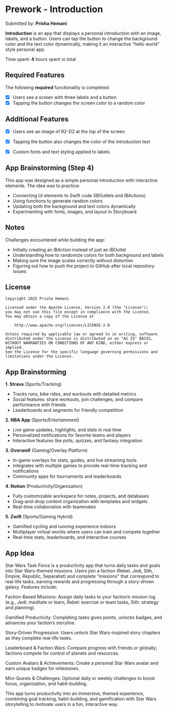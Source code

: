 # Prework - Introduction

Submitted by: **Prisha Hemani**

**Introduction** is an app that displays a personal introduction with an image, labels, and a button. Users can tap the button to change the background color and the text color dynamically, making it an interactive “hello world” style personal app.

Time spent: **4** hours spent in total

## Required Features

The following **required** functionality is completed:

- [x] Users see a screen with three labels and a button
- [x] Tapping the button changes the screen color to a random color

## Additional Features

- [x] Users see an image of R2-D2 at the top of the screen
- [x] Tapping the button also changes the color of the introduction text
- [x] Custom fonts and text styling applied to labels


## App Brainstorming (Step 4)

This app was designed as a simple personal introduction with interactive elements. The idea was to practice:
- Connecting UI elements to Swift code (IBOutlets and IBActions)
- Using functions to generate random colors
- Updating both the background and text colors dynamically
- Experimenting with fonts, images, and layout in Storyboard

## Notes

Challenges encountered while building the app:
- Initially creating an IBAction instead of just an IBOutlet
- Understanding how to randomize colors for both background and labels
- Making sure the image scales correctly without distortion
- Figuring out how to push the project to GitHub after local repository issues

## License

    Copyright 2025 Prisha Hemani

    Licensed under the Apache License, Version 2.0 (the "License");
    you may not use this file except in compliance with the License.
    You may obtain a copy of the License at

        http://www.apache.org/licenses/LICENSE-2.0

    Unless required by applicable law or agreed to in writing, software
    distributed under the License is distributed on an "AS IS" BASIS,
    WITHOUT WARRANTIES OR CONDITIONS OF ANY KIND, either express or implied.
    See the License for the specific language governing permissions and
    limitations under the License.

## App Brainstorming

**1. Strava** (Sports/Tracking)  
- Tracks runs, bike rides, and workouts with detailed metrics  
- Social features: share workouts, join challenges, and compare performance with friends  
- Leaderboards and segments for friendly competition  

**2. NBA App** (Sports/Entertainment)  
- Live game updates, highlights, and stats in real time  
- Personalized notifications for favorite teams and players  
- Interactive features like polls, quizzes, and fantasy integration  

**3. Overwolf** (Gaming/Overlay Platform)  
- In-game overlays for stats, guides, and live streaming tools  
- Integrates with multiple games to provide real-time tracking and notifications  
- Community apps for tournaments and leaderboards  

**4. Notion** (Productivity/Organization)  
- Fully customizable workspace for notes, projects, and databases  
- Drag-and-drop content organization with templates and widgets  
- Real-time collaboration with teammates  

**5. Zwift** (Sports/Gaming Hybrid)  
- Gamified cycling and running experience indoors  
- Multiplayer virtual worlds where users can train and compete together  
- Real-time stats, leaderboards, and interactive courses  
## App Idea

Star Wars Task Force is a productivity app that turns daily tasks and goals into Star Wars-themed missions. Users join a faction (Rebel, Jedi, Sith, Empire, Republic, Separatist) and complete “missions” that correspond to real-life tasks, earning rewards and progressing through a story-driven galaxy. Features include:

Faction-Based Missions: Assign daily tasks to your faction’s mission log (e.g., Jedi: meditate or learn, Rebel: exercise or team tasks, Sith: strategy and planning).

Gamified Productivity: Completing tasks gives points, unlocks badges, and advances your faction’s storyline.

Story-Driven Progression: Users unlock Star Wars-inspired story chapters as they complete real-life tasks.

Leaderboard & Faction Wars: Compare progress with friends or globally; factions compete for control of planets and resources.

Custom Avatars & Achievements: Create a personal Star Wars avatar and earn unique badges for milestones.

Mini-Quests & Challenges: Optional daily or weekly challenges to boost focus, organization, and habit-building.

This app turns productivity into an immersive, themed experience, combining goal tracking, habit-building, and gamification with Star Wars storytelling to motivate users in a fun, interactive way.
